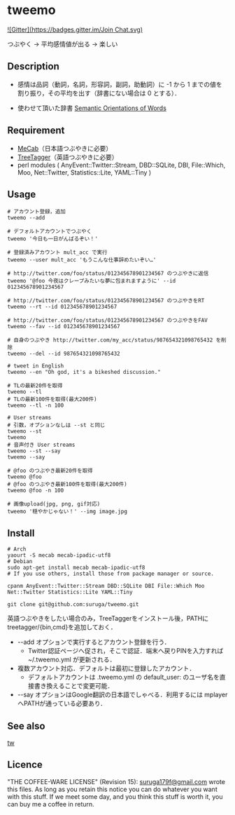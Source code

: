 tweemo
====
[![Gitter](https://badges.gitter.im/Join Chat.svg)](https://gitter.im/suruga/tweemo?utm_source=badge&utm_medium=badge&utm_campaign=pr-badge&utm_content=badge)

つぶやく -> 平均感情値が出る -> 楽しい

## Description

* 感情は品詞（動詞，名詞，形容詞，副詞，助動詞）に -1 から 1 までの値を割り振り，その平均を出す（辞書にない場合は 0 とする）．

* 使わせて頂いた辞書 [Semantic Orientations of Words](http://www.lr.pi.titech.ac.jp/~takamura/pndic_en.html)

## Requirement

* [MeCab](https://code.google.com/p/mecab/)（日本語つぶやきに必要）
* [TreeTagger](http://www.cis.uni-muenchen.de/~schmid/tools/TreeTagger/)（英語つぶやきに必要）
* perl modules ( AnyEvent::Twitter::Stream, DBD::SQLite, DBI, File::Which, Moo, Net::Twitter, Statistics::Lite, YAML::Tiny )

## Usage

```
# アカウント登録，追加
tweemo --add

# デフォルトアカウントでつぶやく
tweemo '今日も一日がんばるぞい！'

# 登録済みアカウント mult_acc で実行
tweemo --user mult_acc 'もうこんな仕事辞めたいぞい…'

# http://twitter.com/foo/status/012345678901234567 のつぶやきに返信
tweemo '@foo 今夜はクレープみたいな夢に包まれますように' --id 012345678901234567

# http://twitter.com/foo/status/012345678901234567 のつぶやきをRT
tweemo --rt --id 012345678901234567

# http://twitter.com/foo/status/012345678901234567 のつぶやきをFAV
tweemo --fav --id 012345678901234567

# 自身のつぶやき http://twitter.com/my_acc/status/987654321098765432 を削除
tweemo --del --id 987654321098765432

# tweet in English
tweemo --en "Oh god, it's a bikeshed discussion."

# TLの最新20件を取得
tweemo --tl
# TLの最新100件を取得(最大200件)
tweemo --tl -n 100

# User streams
# 引数，オプションなしは --st と同じ
tweemo --st
tweemo
# 音声付き User streams
tweemo --st --say
tweemo --say

# @foo のつぶやき最新20件を取得
tweemo @foo
# @foo のつぶやき最新100件を取得(最大200件)
tweemo @foo -n 100

# 画像upload(jpg, png, gif対応)
tweemo '穏やかじゃない！' --img image.jpg
```

## Install

```
# Arch
yaourt -S mecab mecab-ipadic-utf8
# Debian
sudo apt-get install mecab mecab-ipadic-utf8
# If you use others, install those from package manager or source.

cpanm AnyEvent::Twitter::Stream DBD::SQLite DBI File::Which Moo Net::Twitter Statistics::Lite YAML::Tiny

git clone git@github.com:suruga/tweemo.git
```
英語つぶやきをしたい場合のみ，TreeTaggerをインストール後，PATHにtreetagger/{bin,cmd}を追加しておく．

* --add オプションで実行するとアカウント登録を行う．
    * Twitter認証ページへ促され，そこで認証．端末へ戻りPINを入力すれば ~/.tweemo.yml が更新される．
* 複数アカウント対応．デフォルトは最初に登録したアカウント．
    * デフォルトアカウントは .tweemo.yml の default_user: のユーザ名を直接書き換えることで変更可能．
* --say オプションはGoogle翻訳の日本語でしゃべる．利用するには mplayer へPATHが通っている必要あり．

## See also

[tw](https://github.com/shokai/tw)

## Licence

"THE COFFEE-WARE LICENSE" (Revision 15):
<suruga179f@gmail.com> wrote this files.  As long as you retain this notice
you can do whatever you want with this stuff. If we meet some day, and you
think this stuff is worth it, you can buy me a coffee in return.
